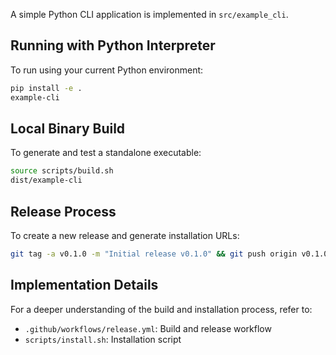 A simple Python CLI application is implemented in `src/example_cli`.

## Running with Python Interpreter

To run using your current Python environment:
```bash
pip install -e .
example-cli
```

## Local Binary Build

To generate and test a standalone executable:
```bash
source scripts/build.sh
dist/example-cli
```

## Release Process

To create a new release and generate installation URLs:
```bash
git tag -a v0.1.0 -m "Initial release v0.1.0" && git push origin v0.1.0
```

## Implementation Details

For a deeper understanding of the build and installation process, refer to:
- `.github/workflows/release.yml`: Build and release workflow
- `scripts/install.sh`: Installation script
